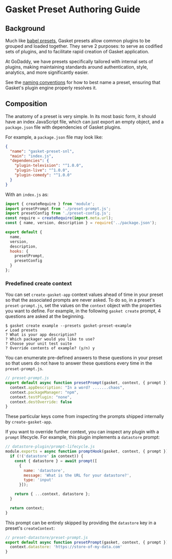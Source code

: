# Gasket Preset Authoring Guide

## Background

Much like [babel presets], Gasket presets allow common plugins to be grouped and
loaded together. They serve 2 purposes: to serve as codified sets of plugins,
and to facilitate rapid creation of Gasket application.

At GoDaddy, we have presets specifically tailored with internal sets of plugins,
making maintaining standards around authentication, style, analytics, and more
significantly easier.

See the [naming conventions] for how to best name a preset, ensuring that
Gasket's plugin engine properly resolves it.

## Composition

The anatomy of a preset is very simple. In its most basic form, it should have
an index JavaScript file, which can just export an empty object, and a
`package.json` file with dependencies of Gasket plugins.

For example, a `package.json` file may look like:

```json
{
  "name": "gasket-preset-snl",
  "main": "index.js",
  "dependencies": {
    "plugin-television": "^1.0.0",
    "plugin-live": "^1.0.0",
    "plugin-comedy": "^1.0.0"
  }
}
```

With an `index.js` as:

```js
import { createRequire } from 'module';
import presetPrompt from './preset-prompt.js';
import presetConfig from './preset-config.js';
const require = createRequire(import.meta.url);
const { name, version, description } = require('../package.json');

export default {
  name,
  version,
  description,
  hooks: {
    presetPrompt,
    presetConfig
  }
};
```

### Predefined create context

You can set `create-gasket-app` context values ahead of time in your preset so that
the associated prompts are never asked. To do so, in a preset's `preset-prompt.js`, set
the values on the `context` object with the properties you want to define. For example,
in the following `gasket create` prompt, 4 questions are asked at the beginning.

```
$ gasket create example --presets gasket-preset-example
✔ Load presets
? What is your app description?
? Which packager would you like to use?
? Choose your unit test suite
? Override contents of example? (y/n) y
```

You can enumerate pre-defined answers to these questions in your preset so that
users do not have to answer these questions every time in the `preset-prompt.js`.

```js
// preset-prompt.js
export default async function presetPrompt(gasket, context, { prompt }) {
  context.appDescription: "In a word? .......chaos",
  context.packageManager: "npm",
  context.testPlugin: "none",
  context.destOverride: false
}
```

These particular keys come from inspecting the prompts shipped internally by
`create-gasket-app`.

If you want to override further context, you can inspect any plugin with a
`prompt` lifecycle. For example, this plugin implements a `datastore` prompt:

```js
// datastore-plugin/prompt-lifecycle.js
module.exports = async function promptHook(gasket, context, { prompt }) {
  if (!('datastore' in context)) {
    const { datastore } = await prompt([
      {
        name: 'datastore',
        message: 'What is the URL for your datastore?',
        type: 'input'
      }]);

    return { ...context, datastore };
  }

  return context;
}
```

This prompt can be entirely skipped by providing the `datastore` key in a
preset's `createContext`:

```js
// preset-datastore/preset-prompt.js
export default async function presetPrompt(gasket, context, { prompt }) {
  context.datastore: 'https://store-of-my-data.com'
}
```

[babel presets]: https://babeljs.io/docs/en/presets
[naming conventions]: /packages/gasket-resolve/README.md
